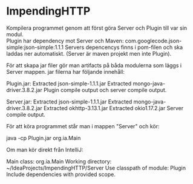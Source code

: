# ImpendingHTTP

Kompilera programmet genom att först göra Server och Plugin till var sin modul.  
Plugin har dependency mot Server och Maven: com.googlecode.json-simple:json-simple:1.1.1
Servers depencencys finns i pom-filen och ska laddas ner automatiskt. (Server är maven projekt men inte Plugin).

För att skapa jar filer gör man artifacts på båda modulerna som läggs i Server mappen.
jar filerna har följande innehåll:

Plugin.jar: Extracted json-simple-1.1.1.jar
Extracted mongo-java-driver.3.8.2.jar
Plugin compile output och server compile output.

Server.jar: Extracted json-simple-1.1.1.jar
Extracted mongo-java-driver.3.8.2.jar
Extracted okhttp-3.13.1.jar
Extracted okio1.17.2.jar
Server compile output.  

För att köra programmet står man i mappen "Server" och kör:

java -cp Plugin.jar org.ia.Main

Om man kör direkt från IntelliJ:

Main class: org.ia.Main
Working directory: ~/IdeaProjects/ImpendingHTTP/Server
Use classpath of module: Plugin 
Include dependencies with provided scope.

